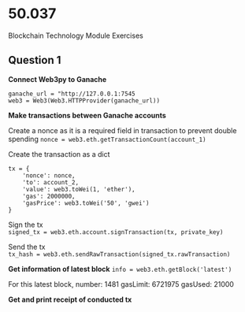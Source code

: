 # 50.037
Blockchain Technology Module Exercises

## Question 1
__Connect Web3py to Ganache__

```
ganache_url = "http://127.0.0.1:7545
web3 = Web3(Web3.HTTPProvider(ganache_url))
```

__Make transactions between Ganache accounts__

Create a nonce as it is a required field in transaction to prevent double spending
`nonce = web3.eth.getTransactionCount(account_1)`

Create the transaction as a dict
```
tx = {
	'nonce': nonce,
	'to': account_2,
	'value': web3.toWei(1, 'ether'),
	'gas': 2000000,
	'gasPrice': web3.toWei('50', 'gwei')
}

```

Sign the tx  
`signed_tx = web3.eth.account.signTransaction(tx, private_key)`


Send the tx  
`tx_hash = web3.eth.sendRawTransaction(signed_tx.rawTransaction)`

__Get information of latest block__
`info = web3.eth.getBlock('latest')`

For this latest block, 
number: 1481
gasLimit: 6721975
gasUsed: 21000

__Get and print receipt of conducted tx__


















